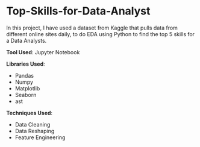 # Top-Skills-for-Data-Analyst

In this project, I have used a dataset from Kaggle that pulls data from different online sites daily, to do EDA using Python to find the top 5 skills for a Data Analysts.

**Tool Used**:
Jupyter Notebook

**Libraries Used**:
* Pandas
* Numpy
* Matplotlib
* Seaborn
* ast

**Techniques Used**:
* Data Cleaning
* Data Reshaping
* Feature Engineering
